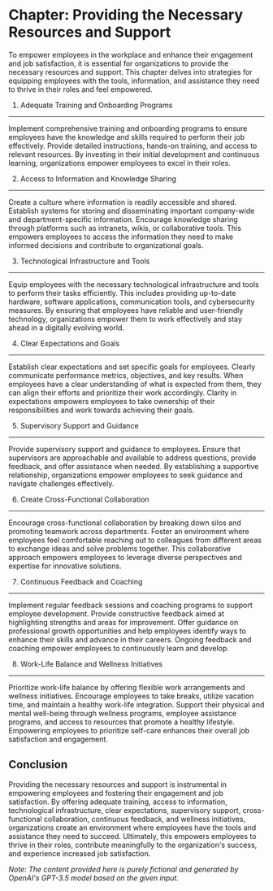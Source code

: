 Chapter: Providing the Necessary Resources and Support
======================================================

To empower employees in the workplace and enhance their engagement and job satisfaction, it is essential for organizations to provide the necessary resources and support. This chapter delves into strategies for equipping employees with the tools, information, and assistance they need to thrive in their roles and feel empowered.

1. Adequate Training and Onboarding Programs
--------------------------------------------

Implement comprehensive training and onboarding programs to ensure employees have the knowledge and skills required to perform their job effectively. Provide detailed instructions, hands-on training, and access to relevant resources. By investing in their initial development and continuous learning, organizations empower employees to excel in their roles.

2. Access to Information and Knowledge Sharing
----------------------------------------------

Create a culture where information is readily accessible and shared. Establish systems for storing and disseminating important company-wide and department-specific information. Encourage knowledge sharing through platforms such as intranets, wikis, or collaborative tools. This empowers employees to access the information they need to make informed decisions and contribute to organizational goals.

3. Technological Infrastructure and Tools
-----------------------------------------

Equip employees with the necessary technological infrastructure and tools to perform their tasks efficiently. This includes providing up-to-date hardware, software applications, communication tools, and cybersecurity measures. By ensuring that employees have reliable and user-friendly technology, organizations empower them to work effectively and stay ahead in a digitally evolving world.

4. Clear Expectations and Goals
-------------------------------

Establish clear expectations and set specific goals for employees. Clearly communicate performance metrics, objectives, and key results. When employees have a clear understanding of what is expected from them, they can align their efforts and prioritize their work accordingly. Clarity in expectations empowers employees to take ownership of their responsibilities and work towards achieving their goals.

5. Supervisory Support and Guidance
-----------------------------------

Provide supervisory support and guidance to employees. Ensure that supervisors are approachable and available to address questions, provide feedback, and offer assistance when needed. By establishing a supportive relationship, organizations empower employees to seek guidance and navigate challenges effectively.

6. Create Cross-Functional Collaboration
----------------------------------------

Encourage cross-functional collaboration by breaking down silos and promoting teamwork across departments. Foster an environment where employees feel comfortable reaching out to colleagues from different areas to exchange ideas and solve problems together. This collaborative approach empowers employees to leverage diverse perspectives and expertise for innovative solutions.

7. Continuous Feedback and Coaching
-----------------------------------

Implement regular feedback sessions and coaching programs to support employee development. Provide constructive feedback aimed at highlighting strengths and areas for improvement. Offer guidance on professional growth opportunities and help employees identify ways to enhance their skills and advance in their careers. Ongoing feedback and coaching empower employees to continuously learn and develop.

8. Work-Life Balance and Wellness Initiatives
---------------------------------------------

Prioritize work-life balance by offering flexible work arrangements and wellness initiatives. Encourage employees to take breaks, utilize vacation time, and maintain a healthy work-life integration. Support their physical and mental well-being through wellness programs, employee assistance programs, and access to resources that promote a healthy lifestyle. Empowering employees to prioritize self-care enhances their overall job satisfaction and engagement.

Conclusion
----------

Providing the necessary resources and support is instrumental in empowering employees and fostering their engagement and job satisfaction. By offering adequate training, access to information, technological infrastructure, clear expectations, supervisory support, cross-functional collaboration, continuous feedback, and wellness initiatives, organizations create an environment where employees have the tools and assistance they need to succeed. Ultimately, this empowers employees to thrive in their roles, contribute meaningfully to the organization's success, and experience increased job satisfaction.

*Note: The content provided here is purely fictional and generated by OpenAI's GPT-3.5 model based on the given input.*

